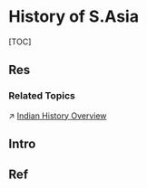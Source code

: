 # History of S.Asia

[TOC]



## Res
### Related Topics
↗ [Indian History Overview](../../../🌏%20Politics%20&%20Demography/Countries%20Overview/Asia/India%20🇮🇳/📜%20Indian%20History%20Overview/Indian%20History%20Overview.md)



## Intro



## Ref
